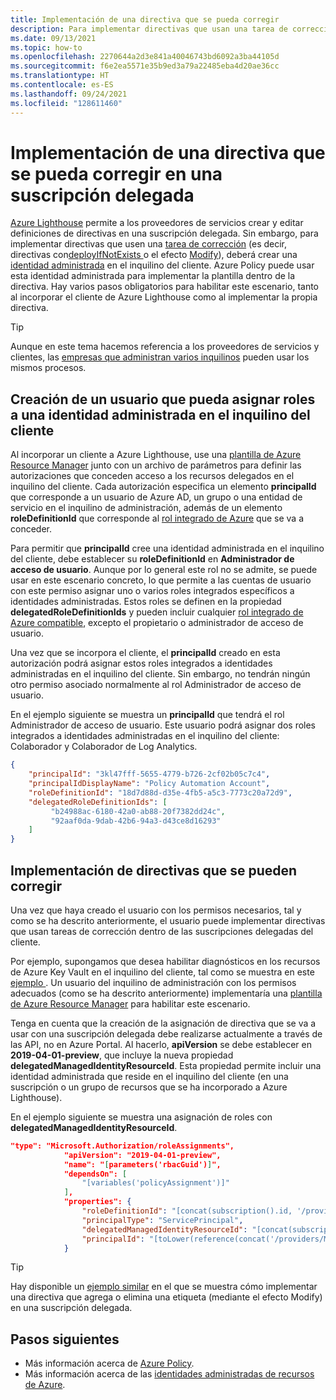 ```yaml
---
title: Implementación de una directiva que se pueda corregir
description: Para implementar directivas que usan una tarea de corrección a través de Azure Lighthouse, deberá crear una identidad administrada en el inquilino del cliente.
ms.date: 09/13/2021
ms.topic: how-to
ms.openlocfilehash: 2270644a2d3e841a40046743bd6092a3ba44105d
ms.sourcegitcommit: f6e2ea5571e35b9ed3a79a22485eba4d20ae36cc
ms.translationtype: HT
ms.contentlocale: es-ES
ms.lasthandoff: 09/24/2021
ms.locfileid: "128611460"
---
```

# <a name="deploy-a-policy-that-can-be-remediated-within-a-delegated-subscription"></a>Implementación de una directiva que se pueda corregir en una suscripción delegada

[Azure Lighthouse](../overview.md) permite a los proveedores de servicios crear y editar definiciones de directivas en una suscripción delegada. Sin embargo, para implementar directivas que usen una [tarea de corrección](../../governance/policy/how-to/remediate-resources.md) (es decir, directivas con[deployIfNotExists ](../../governance/policy/concepts/effects.md#deployifnotexists) o el efecto [Modify](../../governance/policy/concepts/effects.md#modify)), deberá crear una [identidad administrada](../../active-directory/managed-identities-azure-resources/overview.md) en el inquilino del cliente. Azure Policy puede usar esta identidad administrada para implementar la plantilla dentro de la directiva. Hay varios pasos obligatorios para habilitar este escenario, tanto al incorporar el cliente de Azure Lighthouse como al implementar la propia directiva.

> [!TIP]
> Aunque en este tema hacemos referencia a los proveedores de servicios y clientes, las [empresas que administran varios inquilinos](../concepts/enterprise.md) pueden usar los mismos procesos.

## <a name="create-a-user-who-can-assign-roles-to-a-managed-identity-in-the-customer-tenant"></a>Creación de un usuario que pueda asignar roles a una identidad administrada en el inquilino del cliente

Al incorporar un cliente a Azure Lighthouse, use una [plantilla de Azure Resource Manager](onboard-customer.md#create-an-azure-resource-manager-template) junto con un archivo de parámetros para definir las autorizaciones que conceden acceso a los recursos delegados en el inquilino del cliente. Cada autorización especifica un elemento **principalId** que corresponde a un usuario de Azure AD, un grupo o una entidad de servicio en el inquilino de administración, además de un elemento **roleDefinitionId** que corresponde al [rol integrado de Azure](../../role-based-access-control/built-in-roles.md) que se va a conceder.

Para permitir que **principalId**  cree una identidad administrada en el inquilino del cliente, debe establecer su **roleDefinitionId**  en **Administrador de acceso de usuario**. Aunque por lo general este rol no se admite, se puede usar en este escenario concreto, lo que permite a las cuentas de usuario con este permiso asignar uno o varios roles integrados específicos a identidades administradas. Estos roles se definen en la propiedad **delegatedRoleDefinitionIds** y pueden incluir cualquier [rol integrado de Azure compatible](../concepts/tenants-users-roles.md#role-support-for-azure-lighthouse), excepto el propietario o administrador de acceso de usuario.

Una vez que se incorpora el cliente, el **principalId**  creado en esta autorización podrá asignar estos roles integrados a identidades administradas en el inquilino del cliente. Sin embargo, no tendrán ningún otro permiso asociado normalmente al rol Administrador de acceso de usuario.

En el ejemplo siguiente se muestra un **principalId**  que tendrá el rol Administrador de acceso de usuario. Este usuario podrá asignar dos roles integrados a identidades administradas en el inquilino del cliente: Colaborador y Colaborador de Log Analytics.

```json
{
    "principalId": "3kl47fff-5655-4779-b726-2cf02b05c7c4",
    "principalIdDisplayName": "Policy Automation Account",
    "roleDefinitionId": "18d7d88d-d35e-4fb5-a5c3-7773c20a72d9",
    "delegatedRoleDefinitionIds": [
         "b24988ac-6180-42a0-ab88-20f7382dd24c",
         "92aaf0da-9dab-42b6-94a3-d43ce8d16293"
    ]
}
```

## <a name="deploy-policies-that-can-be-remediated"></a>Implementación de directivas que se pueden corregir

Una vez que haya creado el usuario con los permisos necesarios, tal y como se ha descrito anteriormente, el usuario puede implementar directivas que usan tareas de corrección dentro de las suscripciones delegadas del cliente.

Por ejemplo, supongamos que desea habilitar diagnósticos en los recursos de Azure Key Vault en el inquilino del cliente, tal como se muestra en este [ejemplo ](https://github.com/Azure/Azure-Lighthouse-samples/tree/master/templates/policy-enforce-keyvault-monitoring). Un usuario del inquilino de administración con los permisos adecuados (como se ha descrito anteriormente) implementaría una [plantilla de Azure Resource Manager](https://github.com/Azure/Azure-Lighthouse-samples/blob/master/templates/policy-enforce-keyvault-monitoring/enforceAzureMonitoredKeyVault.json) para habilitar este escenario.

Tenga en cuenta que la creación de la asignación de directiva que se va a usar con una suscripción delegada debe realizarse actualmente a través de las API, no en Azure Portal. Al hacerlo, **apiVersion** se debe establecer en **2019-04-01-preview**, que incluye la nueva propiedad **delegatedManagedIdentityResourceId**. Esta propiedad permite incluir una identidad administrada que reside en el inquilino del cliente (en una suscripción o un grupo de recursos que se ha incorporado a Azure Lighthouse).

En el ejemplo siguiente se muestra una asignación de roles con **delegatedManagedIdentityResourceId**.

```json
"type": "Microsoft.Authorization/roleAssignments",
            "apiVersion": "2019-04-01-preview",
            "name": "[parameters('rbacGuid')]",
            "dependsOn": [
                "[variables('policyAssignment')]"
            ],
            "properties": {
                "roleDefinitionId": "[concat(subscription().id, '/providers/Microsoft.Authorization/roleDefinitions/', variables('rbacContributor'))]",
                "principalType": "ServicePrincipal",
                "delegatedManagedIdentityResourceId": "[concat(subscription().id, '/providers/Microsoft.Authorization/policyAssignments/', variables('policyAssignment'))]",
                "principalId": "[toLower(reference(concat('/providers/Microsoft.Authorization/policyAssignments/', variables('policyAssignment')), '2018-05-01', 'Full' ).identity.principalId)]"
            }
```

> [!TIP]
> Hay disponible un [ejemplo similar](https://github.com/Azure/Azure-Lighthouse-samples/tree/master/templates/policy-add-or-replace-tag) en el que se muestra cómo implementar una directiva que agrega o elimina una etiqueta (mediante el efecto Modify) en una suscripción delegada.

## <a name="next-steps"></a>Pasos siguientes

- Más información acerca de [Azure Policy](../../governance/policy/index.yml).
- Más información acerca de las [identidades administradas de recursos de Azure](../../active-directory/managed-identities-azure-resources/overview.md).
